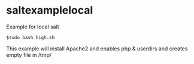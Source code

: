 # saltexamplelocal

Example for local salt

	$sudo bash high.sh

This example will install Apache2 and enables php & userdirs and creates empty file in /tmp/
